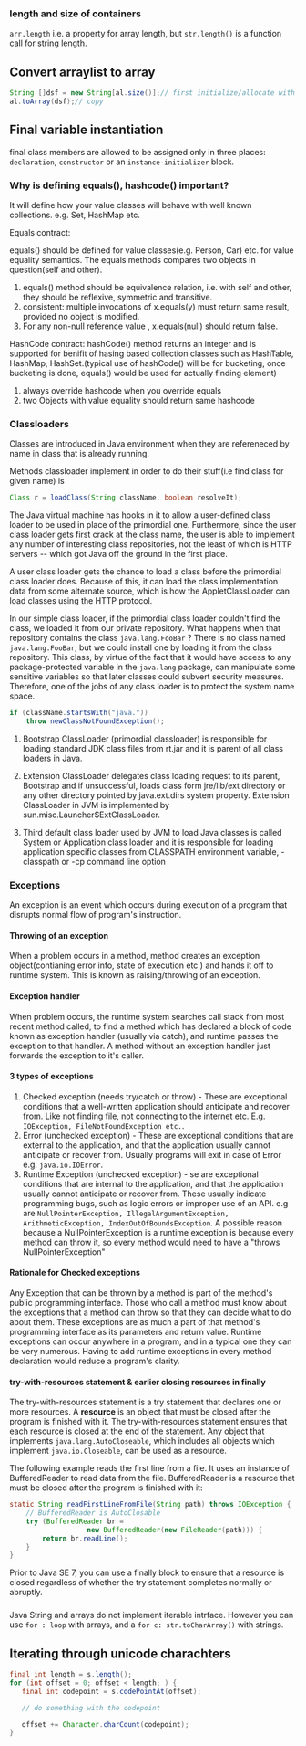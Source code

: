 

### length and size of containers

`arr.length` i.e. a property for array length,
but `str.length()` is a function call for string length.

## Convert arraylist to array

```java
String []dsf = new String[al.size()];// first initialize/allocate with size
al.toArray(dsf);// copy
```

## Final variable instantiation

final class members are allowed to be assigned only in three places: `declaration`, `constructor` or an `instance-initializer` block.

### Why is defining equals(), hashcode() important?
It will define how your value classes will behave with well known collections.
e.g. Set, HashMap etc.

Equals contract:

equals() should be defined for value classes(e.g. Person, Car) etc.
for value equality semantics.
The equals methods compares two objects in question(self and other).
1. equals() method should be equivalence relation, i.e. with self and other,
	they should be reflexive, symmetric and transitive.
2. consistent: multiple invocations of x.equals(y) must return same result, provided
	no object is modified.
3. For any non-null reference value , x.equals(null) should return false.

HashCode contract:
hashCode() method returns an integer and is supported for benifit of hasing based collection classes such as HashTable, HashMap, HashSet.(typical use of hashCode() will be for bucketing, once bucketing is done, equals() would be used for actually finding element)
1. always override hashcode when you override equals
2. two Objects with value equality should return same hashcode


### Classloaders

Classes are introduced in Java environment when they are refereneced by name in class that is already running.

Methods classloader implement in order to do their stuff(i.e find class for given name) is
``` java
Class r = loadClass(String className, boolean resolveIt);
```

The Java virtual machine has hooks in it to allow a user-defined class loader to be used in place of the primordial one. Furthermore, since the user class loader gets first crack at the class name, the user is able to implement any number of interesting class repositories, not the least of which is HTTP servers -- which got Java off the ground in the first place.

A user class loader gets the chance to load a class before the primordial class loader does. Because of this, it can load the class implementation data from some alternate source, which is how the AppletClassLoader can load classes using the HTTP protocol.

In our simple class loader, if the primordial class loader couldn't find the class, we loaded it from our private repository. What happens when that repository contains the class `java.lang.FooBar` ? There is no class named `java.lang.FooBar`, but we could install one by loading it from the class repository. This class, by virtue of the fact that it would have access to any package-protected variable in the `java.lang` package, can manipulate some sensitive variables so that later classes could subvert security measures. Therefore, one of the jobs of any class loader is to protect the system name space.

``` java
if (className.startsWith("java.")) 
    throw newClassNotFoundException(); 
```

1. Bootstrap ClassLoader (primordial classloader) is responsible for loading standard JDK class files from rt.jar and it is parent of all class loaders in Java.

2. Extension ClassLoader delegates class loading request to its parent, Bootstrap and if unsuccessful, loads class form jre/lib/ext directory or any other directory pointed by java.ext.dirs system property. Extension ClassLoader in JVM is implemented by  sun.misc.Launcher$ExtClassLoader. 

3. Third default class loader used by JVM to load Java classes is called System or Application class loader and it is responsible for loading application specific classes from CLASSPATH environment variable, -classpath or -cp command line option


### Exceptions

An exception is an event which occurs during execution of a program that disrupts normal flow of program's instruction.

#### Throwing of an exception

When a problem occurs in a method, method creates an exception object(contianing error info, state of execution etc.) and hands it off to runtime system. This is known as raising/throwing of an exception.

#### Exception handler

When problem occurs, the runtime system searches call stack from most recent method called, to find a method which has declared a block of code known as exception handler (usually via catch), and runtime passes the exception to that handler.
A method without an exception handler just forwards the exception to it's caller.

#### 3 types of exceptions

1. Checked exception (needs try/catch or throw) - These are exceptional conditions that a well-written application should anticipate and recover from. Like not finding file, not connecting to the internet etc. E.g. `IOException, FileNotFoundException etc.`.
2. Error (unchecked exception) - These are exceptional conditions that are external to the application, and that the application usually cannot anticipate or recover from. Usually programs will exit in case of Error e.g. `java.io.IOError`.
3. Runtime Exception (unchecked exception) - se are exceptional conditions that are internal to the application, and that the application usually cannot anticipate or recover from. These usually indicate programming bugs, such as logic errors or improper use of an API. e.g are `NullPointerException, IllegalArgumentException, ArithmeticException, IndexOutOfBoundsException`. A possible reason because a NullPointerException is a runtime exception is because every method can throw it, so every method would need to have a "throws NullPointerException"

#### Rationale for Checked exceptions

Any Exception that can be thrown by a method is part of the method's public programming interface. Those who call a method must know about the exceptions that a method can throw so that they can decide what to do about them. These exceptions are as much a part of that method's programming interface as its parameters and return value.
Runtime exceptions can occur anywhere in a program, and in a typical one they can be very numerous. Having to add runtime exceptions in every method declaration would reduce a program's clarity.

#### try-with-resources statement & earlier closing resources in finally

The try-with-resources statement is a try statement that declares one or more resources. A **resource** is an object that must be closed after the program is finished with it. The try-with-resources statement ensures that each resource is closed at the end of the statement. Any object that implements `java.lang.AutoCloseable`, which includes all objects which implement `java.io.Closeable`, can be used as a resource.

The following example reads the first line from a file. It uses an instance of BufferedReader to read data from the file. BufferedReader is a resource that must be closed after the program is finished with it:

``` java
static String readFirstLineFromFile(String path) throws IOException {
    // BufferedReader is AutoClosable
	try (BufferedReader br =
                   new BufferedReader(new FileReader(path))) {
        return br.readLine();
    }
}
```

Prior to Java SE 7, you can use a finally block to ensure that a resource is closed regardless of whether the try statement completes normally or abruptly.


###

Java String and arrays do not implement iterable intrface.
However you can use `for : loop` with arrays, and a `for c: str.toCharArray()` with strings.

## Iterating through unicode charachters

```java
final int length = s.length();
for (int offset = 0; offset < length; ) {
   final int codepoint = s.codePointAt(offset);

   // do something with the codepoint

   offset += Character.charCount(codepoint);
}
```